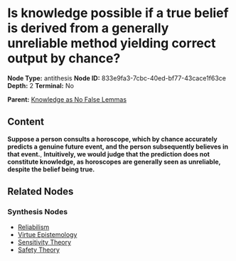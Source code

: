 # Is knowledge possible if a true belief is derived from a generally unreliable method yielding correct output by chance?

**Node Type:** antithesis
**Node ID:** 833e9fa3-7cbc-40ed-bf77-43cace1f63ce
**Depth:** 2
**Terminal:** No

**Parent:** [Knowledge as No False Lemmas](knowledge-as-no-false-lemmas-thesis-d0c49c5d-b910-4f5c-9f50-f3147c05c44a.md)

## Content

**Suppose a person consults a horoscope, which by chance accurately predicts a genuine future event, and the person subsequently believes in that event.**, **Intuitively, we would judge that the prediction does not constitute knowledge, as horoscopes are generally seen as unreliable, despite the belief being true.**

## Related Nodes

### Synthesis Nodes

- [Reliabilism](reliabilism-synthesis-7225e0d6-f77b-4b1e-8369-738edc0e33cf.md)
- [Virtue Epistemology](virtue-epistemology-synthesis-3925e0a6-f41c-40fa-9653-304d11125d0a.md)
- [Sensitivity Theory](sensitivity-theory-synthesis-bf8bfa03-d232-449a-8f33-898387fce20a.md)
- [Safety Theory](safety-theory-synthesis-2316279b-4e88-4f7b-8478-8ebf1688ff42.md)
